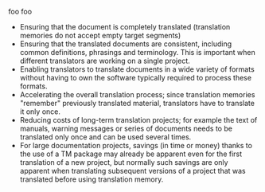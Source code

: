 foo foo

* Ensuring that the document is completely translated (translation memories do not accept empty target segments)
* Ensuring that the translated documents are consistent, including common definitions, phrasings and terminology. This is important when different translators are working on a single project.
* Enabling translators to translate documents in a wide variety of formats without having to own the software typically required to process these formats.
* Accelerating the overall translation process; since translation memories "remember" previously translated material, translators have to translate it only once.
* Reducing costs of long-term translation projects; for example the text of manuals, warning messages or series of documents needs to be translated only once and can be used several times.
* For large documentation projects, savings (in time or money) thanks to the use of a TM package may already be apparent even for the first translation of a new project, but normally such savings are only apparent when translating subsequent versions of a project that was translated before using translation memory.